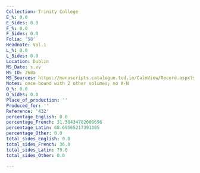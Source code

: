 ```yaml
---
Collection: Trinity College
E_%: 0.0
E_Sides: 0.0
F_%: 0.0
F_Sides: 0.0
Folia: '58'
Headnote: Vol.1
L_%: 0.0
L_Sides: 0.0
Location: Dublin
MS_Date: s.xv
MS_ID: 268a
MS_Sources: https://manuscripts.catalogue.tcd.ie/CalmView/Record.aspx?src=CalmView.Catalog&id=IE+TCD+MS+432
Notes: once bound with 2 other volumes; no A-N
O_%: 0.0
O_Sides: 0.0
Place_of_production: ''
Produced_for: ''
Reference: '432'
percentage_English: 0.0
percentage_French: 31.30434782608696
percentage_Latin: 68.69565217391305
percentage_Other: 0.0
total_sides_English: 0.0
total_sides_French: 36.0
total_sides_Latin: 79.0
total_sides_Other: 0.0

---
```

